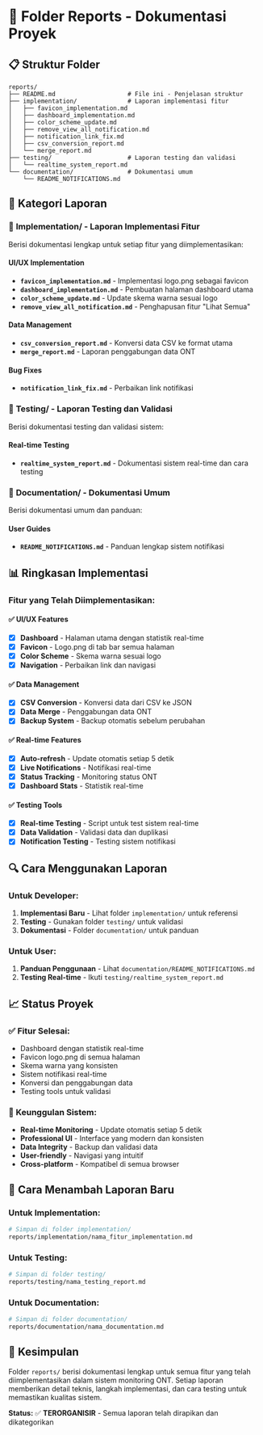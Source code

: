 # 📁 Folder Reports - Dokumentasi Proyek

## 📋 **Struktur Folder**

```
reports/
├── README.md                    # File ini - Penjelasan struktur
├── implementation/              # Laporan implementasi fitur
│   ├── favicon_implementation.md
│   ├── dashboard_implementation.md
│   ├── color_scheme_update.md
│   ├── remove_view_all_notification.md
│   ├── notification_link_fix.md
│   ├── csv_conversion_report.md
│   └── merge_report.md
├── testing/                     # Laporan testing dan validasi
│   └── realtime_system_report.md
└── documentation/               # Dokumentasi umum
    └── README_NOTIFICATIONS.md
```

## 🎯 **Kategori Laporan**

### 📁 **Implementation/** - Laporan Implementasi Fitur
Berisi dokumentasi lengkap untuk setiap fitur yang diimplementasikan:

#### **UI/UX Implementation**
- **`favicon_implementation.md`** - Implementasi logo.png sebagai favicon
- **`dashboard_implementation.md`** - Pembuatan halaman dashboard utama
- **`color_scheme_update.md`** - Update skema warna sesuai logo
- **`remove_view_all_notification.md`** - Penghapusan fitur "Lihat Semua"

#### **Data Management**
- **`csv_conversion_report.md`** - Konversi data CSV ke format utama
- **`merge_report.md`** - Laporan penggabungan data ONT

#### **Bug Fixes**
- **`notification_link_fix.md`** - Perbaikan link notifikasi

### 📁 **Testing/** - Laporan Testing dan Validasi
Berisi dokumentasi testing dan validasi sistem:

#### **Real-time Testing**
- **`realtime_system_report.md`** - Dokumentasi sistem real-time dan cara testing

### 📁 **Documentation/** - Dokumentasi Umum
Berisi dokumentasi umum dan panduan:

#### **User Guides**
- **`README_NOTIFICATIONS.md`** - Panduan lengkap sistem notifikasi

## 📊 **Ringkasan Implementasi**

### **Fitur yang Telah Diimplementasikan:**

#### ✅ **UI/UX Features**
- [x] **Dashboard** - Halaman utama dengan statistik real-time
- [x] **Favicon** - Logo.png di tab bar semua halaman
- [x] **Color Scheme** - Skema warna sesuai logo
- [x] **Navigation** - Perbaikan link dan navigasi

#### ✅ **Data Management**
- [x] **CSV Conversion** - Konversi data dari CSV ke JSON
- [x] **Data Merge** - Penggabungan data ONT
- [x] **Backup System** - Backup otomatis sebelum perubahan

#### ✅ **Real-time Features**
- [x] **Auto-refresh** - Update otomatis setiap 5 detik
- [x] **Live Notifications** - Notifikasi real-time
- [x] **Status Tracking** - Monitoring status ONT
- [x] **Dashboard Stats** - Statistik real-time

#### ✅ **Testing Tools**
- [x] **Real-time Testing** - Script untuk test sistem real-time
- [x] **Data Validation** - Validasi data dan duplikasi
- [x] **Notification Testing** - Testing sistem notifikasi

## 🔍 **Cara Menggunakan Laporan**

### **Untuk Developer:**
1. **Implementasi Baru** - Lihat folder `implementation/` untuk referensi
2. **Testing** - Gunakan folder `testing/` untuk validasi
3. **Dokumentasi** - Folder `documentation/` untuk panduan

### **Untuk User:**
1. **Panduan Penggunaan** - Lihat `documentation/README_NOTIFICATIONS.md`
2. **Testing Real-time** - Ikuti `testing/realtime_system_report.md`

## 📈 **Status Proyek**

### **✅ Fitur Selesai:**
- Dashboard dengan statistik real-time
- Favicon logo.png di semua halaman
- Skema warna yang konsisten
- Sistem notifikasi real-time
- Konversi dan penggabungan data
- Testing tools untuk validasi

### **🎯 Keunggulan Sistem:**
- **Real-time Monitoring** - Update otomatis setiap 5 detik
- **Professional UI** - Interface yang modern dan konsisten
- **Data Integrity** - Backup dan validasi data
- **User-friendly** - Navigasi yang intuitif
- **Cross-platform** - Kompatibel di semua browser

## 📝 **Cara Menambah Laporan Baru**

### **Untuk Implementation:**
```bash
# Simpan di folder implementation/
reports/implementation/nama_fitur_implementation.md
```

### **Untuk Testing:**
```bash
# Simpan di folder testing/
reports/testing/nama_testing_report.md
```

### **Untuk Documentation:**
```bash
# Simpan di folder documentation/
reports/documentation/nama_documentation.md
```

## 🎉 **Kesimpulan**

Folder `reports/` berisi dokumentasi lengkap untuk semua fitur yang telah diimplementasikan dalam sistem monitoring ONT. Setiap laporan memberikan detail teknis, langkah implementasi, dan cara testing untuk memastikan kualitas sistem.

**Status:** ✅ **TERORGANISIR** - Semua laporan telah dirapikan dan dikategorikan 